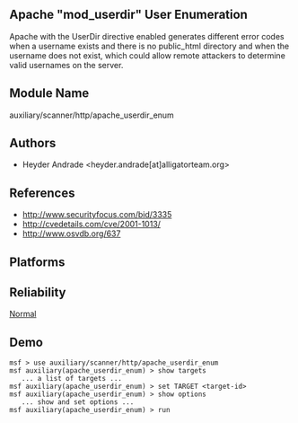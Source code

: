 ## Apache "mod_userdir" User Enumeration

Apache with the UserDir directive enabled generates 
different error codes when a username exists and there is no 
public_html directory and when the username does not exist, 
which could allow remote attackers to determine valid 
usernames on the server.


## Module Name
auxiliary/scanner/http/apache_userdir_enum

## Authors
* Heyder Andrade <heyder.andrade[at]alligatorteam.org>


## References
* http://www.securityfocus.com/bid/3335
* http://cvedetails.com/cve/2001-1013/
* http://www.osvdb.org/637




## Platforms


## Reliability
[Normal](https://github.com/rapid7/metasploit-framework/wiki/Exploit-Ranking)

## Demo

```
msf > use auxiliary/scanner/http/apache_userdir_enum
msf auxiliary(apache_userdir_enum) > show targets
   ... a list of targets ...
msf auxiliary(apache_userdir_enum) > set TARGET <target-id>
msf auxiliary(apache_userdir_enum) > show options
   ... show and set options ...
msf auxiliary(apache_userdir_enum) > run
```
    
    